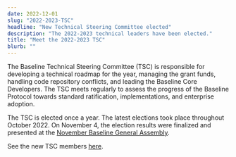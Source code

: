 ```yaml
---
date: 2022-12-01
slug: "2022-2023-TSC"
headline: "New Technical Steering Committee elected"
description: "The 2022-2023 technical leaders have been elected."
title: "Meet the 2022-2023 TSC"
blurb: ""
---
```


The Baseline Technical Steering Committee (TSC) is responsible for developing a technical roadmap for the year, managing the grant funds, handling code repository conflicts, and leading the Baseline Core Developers. The TSC meets regularly to assess the progress of the Baseline Protocol towards standard ratification, implementations, and enterprise adoption.

The TSC is elected once a year. The latest elections took place throughout October 2022. On November 4, the election results were finalized and presented at the [November Baseline General Assembly](https://www.youtube.com/watch?v=YF3oRU-kWJM&t=1761s). 

See the new TSC members [here](https://github.com/eea-oasis/baseline/blob/main/TECHNICAL-STEERING-COMMITTEE.md).
